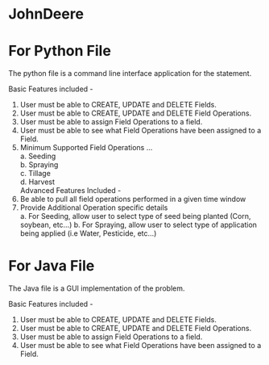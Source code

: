 # JohnDeere

# For Python File

The python file is a command line interface application for the statement. 

Basic Features included - 
1. User must be able to CREATE, UPDATE and DELETE Fields.  
2. User must be able to CREATE, UPDATE and DELETE Field Operations.  
3. User must be able to assign Field Operations to a field.  
4. User must be able to see what Field Operations have been assigned to a Field.  
5. Minimum Supported Field Operations …  
  a. Seeding  
  b. Spraying  
  c. Tillage  
  d. Harvest  
Advanced Features Included - 
1. Be able to pull all field operations performed in a given time window  
2. Provide Additional Operation specific details  
  a. For Seeding, allow user to select type of seed being planted (Corn, soybean, etc…)  b. For Spraying, allow user to select type of application being applied (i.e       Water, Pesticide,  etc…)  
  

# For Java File

The Java file is a GUI implementation of the problem.


Basic Features included - 
1. User must be able to CREATE, UPDATE and DELETE Fields.  
2. User must be able to CREATE, UPDATE and DELETE Field Operations.  
3. User must be able to assign Field Operations to a field.  
4. User must be able to see what Field Operations have been assigned to a Field.  
  
